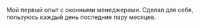 Мой первый опыт с оконными менеджерами. Сделал для себя, пользуюсь каждый день последние пару месяцев.
